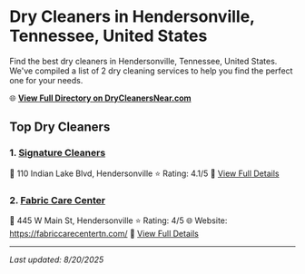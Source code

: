 # Dry Cleaners in Hendersonville, Tennessee, United States

Find the best dry cleaners in Hendersonville, Tennessee, United States. We've compiled a list of 2 dry cleaning services to help you find the perfect one for your needs.

🌐 **[View Full Directory on DryCleanersNear.com](https://drycleanersnear.com/city/US/Tennessee/Hendersonville)**

## Top Dry Cleaners

### 1. [Signature Cleaners](https://drycleanersnear.com/dryCleaner/6861efad6d1fa2e11f5138a6/signature-cleaners)
📍 110 Indian Lake Blvd, Hendersonville
⭐ Rating: 4.1/5
🔗 [View Full Details](https://drycleanersnear.com/dryCleaner/6861efad6d1fa2e11f5138a6/signature-cleaners)

### 2. [Fabric Care Center](https://drycleanersnear.com/dryCleaner/6861efac6d1fa2e11f513852/fabric-care-center)
📍 445 W Main St, Hendersonville
⭐ Rating: 4/5
🌐 Website: https://fabriccarecentertn.com/
🔗 [View Full Details](https://drycleanersnear.com/dryCleaner/6861efac6d1fa2e11f513852/fabric-care-center)


---

*Last updated: 8/20/2025*
